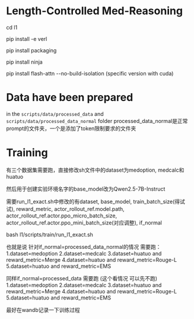 # Length-Controlled Med-Reasoning
cd l1

pip install -e verl

pip install packaging

pip install ninja

pip install flash-attn --no-build-isolation (specific version with cuda)

# Data have been prepared
in the `scripts/data/processed_data` and `scripts/data/processed_data_normal` folder
processed_data_normal是正常prompt的文件夹，一个是添加了token限制要求的文件夹

# Training
有三个数据集需要跑，直接修改sh文件中的dataset为medoption, medcalc和huatuo

然后用于创建实验环境名字的base_model改为Qwen2.5-7B-Instruct

需要run_l1_exact.sh中修改的有dataset, base_model, train_batch_size(得试试), reward_metric, actor_rollout_ref.model.path, actor_rollout_ref.actor.ppo_micro_batch_size, actor_rollout_ref.actor.ppo_mini_batch_size(对应调整), if_normal

bash l1/scripts/train/run_l1_exact.sh 

也就是说 针对if_normal=processed_data_normal的情况 需要跑：
1.dataset=medoption 2.dataset=medcalc 3.dataset=huatuo and reward_metric=Merge 4.dataset=huatuo and reward_metric=Rouge-L 5.dataset=huatuo and reward_metric=EMS 

同样if_normal=processed_data 需要跑 (这个看情况 可以先不跑)
1.dataset=medoption 2.dataset=medcalc 3.dataset=huatuo and reward_metric=Merge 4.dataset=huatuo and reward_metric=Rouge-L 5.dataset=huatuo and reward_metric=EMS 

最好在wandb记录一下训练过程
